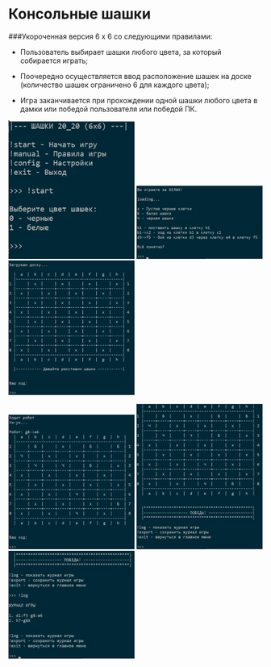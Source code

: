 # Консольные шашки
###Укороченная версия 6 x 6 со следующими правилами:
- Пользователь выбирает шашки любого цвета, за который 
собирается играть;

- Поочередно осуществляется ввод расположение шашек на доске 
(количество шашек ограничено 6 для каждого цвета);

- Игра заканчивается при прохождении одной шашки любого 
цвета в дамки или победой пользователя или победой ПК.

<p>
<img src="views/start.png" width="250">
<img src="views/rules.png" width="250">
<img src="views/fill.png" width="250">
</p>

<p>
<img src="views/step.png" width="250">
<img src="views/win.png" width="250">
<img src="views/end.png" width="250">
</p>